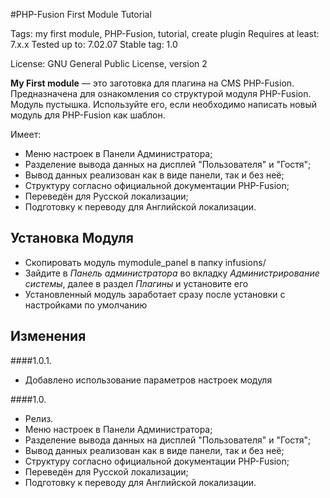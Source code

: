 #PHP-Fusion First Module Tutorial

 Tags: my first module, PHP-Fusion, tutorial, create plugin
 Requires at least: 7.x.x
 Tested up to: 7.02.07
 Stable tag: 1.0

 License: GNU General Public License, version 2

**My First module** — это заготовка для плагина на CMS PHP-Fusion. Предназначена для ознакомления со структурой модуля PHP-Fusion.
Модуль пустышка. Используйте его, если необходимо написать новый модуль для PHP-Fusion как шаблон.

 Имеет:
 - Меню настроек в Панели Администратора;
 - Разделение вывода данных на дисплей "Пользователя" и "Гостя";
 - Вывод данных реализован как в виде панели, так и без неё;
 - Структуру согласно официальной документации PHP-Fusion;
 - Переведён для Русской локализации;
 - Подготовку к переводу для Английской локализации.

## Установка Модуля

- Скопировать модуль mymodule_panel в папку infusions/
- Зайдите в *Панель администратора* во вкладку *Администрирование системы*, далее в раздел *Плагины* и установите его
- Установленный модуль заработает сразу после установки с настройками по умолчанию

## Изменения

####1.0.1.
 - Добавлено использование параметров настроек модуля

####1.0.
 - Релиз.
 - Меню настроек в Панели Администратора;
 - Разделение вывода данных на дисплей "Пользователя" и "Гостя";
 - Вывод данных реализован как в виде панели, так и без неё;
 - Структуру согласно официальной документации PHP-Fusion;
 - Переведён для Русской локализации;
 - Подготовку к переводу для Английской локализации.